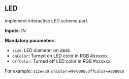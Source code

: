 ## LED

Implement interactive LED schema part.

**Inputs:** IN

**Mandatory parameters**:

- `size`: LED diameter on desk
- `onColor`: Turned on LED color in RGB #xxxxxx
- `offColor`: Turned off LED color in RGB #xxxxxx

For example: `size=30;onColor=#FF0000;offColor=#808080`
